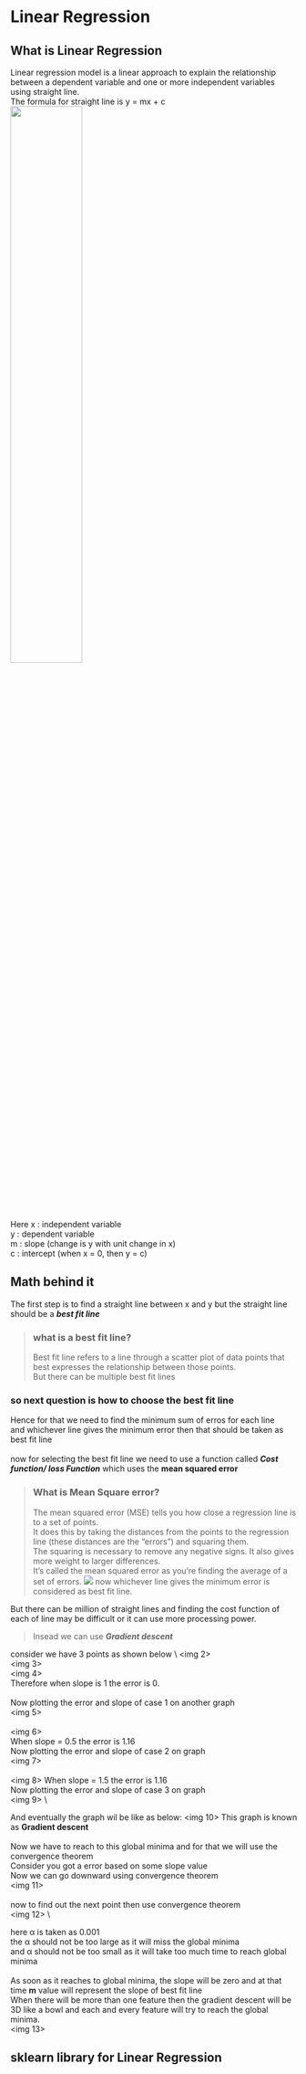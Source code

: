 # Linear Regression

## What is Linear Regression
Linear regression model is a linear approach to explain the relationship between a dependent variable and one or more independent variables using straight line. \
The formula for straight line is y = mx + c \
<img src="https://user-images.githubusercontent.com/83816588/120738142-f2e05680-c50c-11eb-8eab-12d6c50fe51c.jpeg" width=50% height=50%> \
Here x : independent variable \
     y : dependent variable \
     m : slope (change is y with unit change in x) \
     c : intercept (when x = 0, then y = c) 
     
## Math behind it

The first step is to find a straight line between x and y but the straight line should be a ***best fit line*** 
>### what is a best fit line? 
>Best fit line refers to a line through a scatter plot of data points that best expresses the relationship between those points. \
But there can be multiple best fit lines

### so next question is how to choose the best fit line
Hence for that we need to find the minimum sum of erros for each line \
and whichever line gives the minimum error then that should be taken as best fit line \
\
now for selecting the best fit line we need to use a function called ***Cost function/ loss Function*** which uses the **mean squared error** 
> ### What is Mean Square error?
>The mean squared error (MSE) tells you how close a regression line is to a set of points. \
It does this by taking the distances from the points to the regression line (these distances are the “errors”) and squaring them. \
The squaring is necessary to remove any negative signs. It also gives more weight to larger differences. \
It’s called the mean squared error as you’re finding the average of a set of errors.
> <img src=1>
> now whichever line gives the minimum error is considered as best fit line.

But there can be million of straight lines and finding the cost function of each of line may be difficult or it can use more processing power. 
>Insead we can use ***Gradient descent*** 

consider we have 3 points as shown below  \ 
<img 2> \
<img 3> \
<img 4> \
Therefore when slope is 1 the error is 0. \
\
Now plotting the error and slope of case 1 on another graph \
<img 5> \
\
<img 6> \
When slope = 0.5 the error is 1.16 \
Now plotting the error and slope of case 2 on graph \
<img 7>\
\
<img 8>
When slope = 1.5 the error is 1.16 \
Now plotting the error and slope of case 3 on graph \
<img 9> \

And eventually the graph wil be like as below:
<img 10>
This graph is known as **Gradient descent** \
\
Now we have to reach to this global minima and for that we will use the convergence theorem \
Consider you got a error based on some slope value \
Now we can go downward using convergence theorem \
<img 11> \
\
now to find out the next point then use convergence theorem \
<img 12> \

here α is taken as 0.001 \
the α should not be too large as it will miss the global minima \
and α should not be too small as it will take too much time to reach global minima \
\
As soon as it reaches to global minima, the slope will be zero and at that time **m** value will represent the slope of best fit line \
When there will be more than one feature then the gradient descent will be 3D like a bowl and each and every feature will try to reach the global minima. \
<img 13>
## sklearn library for Linear Regression

